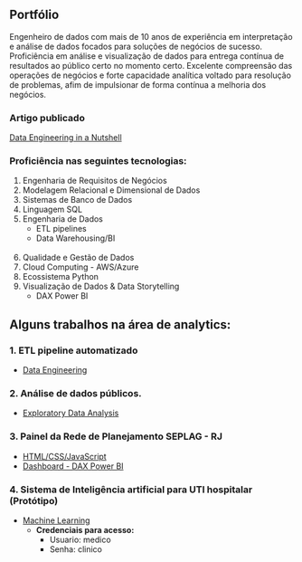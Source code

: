 ## Portfólio
Engenheiro de dados com mais de 10 anos de experiência em interpretação e análise de dados focados para soluções de negócios de sucesso. Proficiência em análise e visualização de dados para entrega contínua de resultados ao público certo no momento certo. Excelente compreensão das operações de negócios e forte capacidade analítica voltado para resolução de problemas, afim de impulsionar de forma contínua a melhoria dos negócios.
<br>
### Artigo publicado<br>
[Data Engineering in a Nutshell](https://www.codementor.io/@jayronsoares/data-engineering-in-nutshell-1fh55lfo7r)

### Proficiência nas seguintes tecnologias:
1. Engenharia de Requisitos de Negócios
2. Modelagem Relacional e Dimensional de Dados
3. Sistemas de Banco de Dados
4. Linguagem SQL
5. Engenharia de Dados 
    - ETL pipelines
    - Data Warehousing/BI
    <br/><br/>
6. Qualidade e Gestão de Dados
7. Cloud Computing - AWS/Azure
8. Ecossistema Python
10. Visualização de Dados & Data Storytelling 
    - DAX Power BI
    
## Alguns trabalhos na área de analytics:

### 1. ETL pipeline automatizado
- [Data Engineering](https://github.com/jayronsoares/automated_data_engineering)

### 2. Análise de dados públicos.
- [Exploratory Data Analysis](https://github.com/jayronsoares/dados_publicos/tree/main)

### 3. Painel da Rede de Planejamento SEPLAG - RJ
- [HTML/CSS/JavaScript](https://www.rededeplanejamento.com.br/)
- [Dashboard - DAX Power BI](https://app.powerbi.com/view?r=eyJrIjoiNGFiMDYwOTYtMGZmMS00MDIyLWEyOWUtZGIxN2M3ZDZlZDZkIiwidCI6ImRjYzllZTExLWQ1MTgtNDNmMS04YjNkLTEzYWE0NzBlMWNlZCJ9&pageName=ReportSection)
  
### 4. Sistema de Inteligência artificial para UTI hospitalar (Protótipo)
- [Machine Learning](https://icu.gayaanalytics.com)
  - **Credenciais para acesso:**
    - Usuario: medico
    - Senha: clinico
